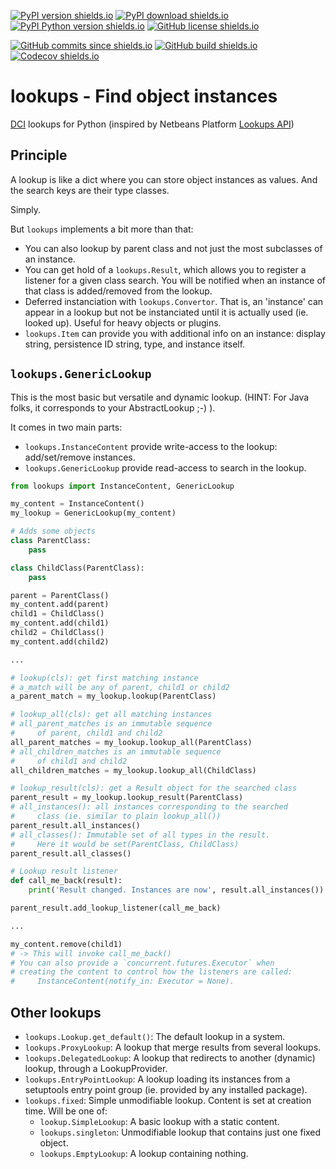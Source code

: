 [![PyPI version shields.io](https://img.shields.io/pypi/v/lookups?style=for-the-badge)](https://pypi.python.org/pypi/lookups)
[![PyPI download shields.io](https://img.shields.io/pypi/dm/lookups?style=for-the-badge)](https://pypi.python.org/pypi/lookups)
[![PyPI Python version shields.io](https://img.shields.io/pypi/pyversions/lookups?style=for-the-badge)](https://pypi.python.org/pypi/lookups)
[![GitHub license shields.io](https://img.shields.io/github/license/AxelVoitier/lookups?style=for-the-badge)](https://github.com/AxelVoitier/lookups/blob/master/LICENSE)

[![GitHub commits since shields.io](https://img.shields.io/github/commits-since/AxelVoitier/lookups/0.2.0?style=for-the-badge)](https://github.com/AxelVoitier/lookups/commits/master)
[![GitHub build shields.io](https://img.shields.io/github/workflow/status/AxelVoitier/lookups/Python%20package?style=for-the-badge)](https://github.com/AxelVoitier/lookups/actions)
[![Codecov shields.io](https://img.shields.io/codecov/c/gh/AxelVoitier/lookups?style=for-the-badge)](https://codecov.io/gh/AxelVoitier/lookups)

# lookups - Find object instances

[DCI](https://en.wikipedia.org/wiki/Data,_context_and_interaction) lookups for Python (inspired by Netbeans Platform [Lookups API](http://wiki.netbeans.org/DevFaqLookup))

## Principle

A lookup is like a dict where you can store object instances as values. And the search keys are their type classes.

Simply.

But `lookups` implements a bit more than that:
* You can also lookup by parent class and not just the most subclasses of an instance.
* You can get hold of a `lookups.Result`, which allows you to register a listener for a given class search. You will be notified when an instance of that class is added/removed from the lookup.
* Deferred instanciation with `lookups.Convertor`. That is, an 'instance' can appear in a lookup but not be instanciated until it is actually used (ie. looked up). Useful for heavy objects or plugins.
* `lookups.Item` can provide you with additional info on an instance: display string, persistence ID string, type, and instance itself.

## `lookups.GenericLookup`

This is the most basic but versatile and dynamic lookup. (HINT: For Java folks, it corresponds to your AbstractLookup ;-) ).

It comes in two main parts:
- `lookups.InstanceContent` provide write-access to the lookup: add/set/remove instances.
- `lookups.GenericLookup` provide read-access to search in the lookup.

```python
from lookups import InstanceContent, GenericLookup

my_content = InstanceContent()
my_lookup = GenericLookup(my_content)

# Adds some objects
class ParentClass:
    pass

class ChildClass(ParentClass):
    pass

parent = ParentClass()
my_content.add(parent)
child1 = ChildClass()
my_content.add(child1)
child2 = ChildClass()
my_content.add(child2)

...

# lookup(cls): get first matching instance
# a_match will be any of parent, child1 or child2
a_parent_match = my_lookup.lookup(ParentClass)

# lookup_all(cls): get all matching instances
# all_parent_matches is an immutable sequence
#     of parent, child1 and child2
all_parent_matches = my_lookup.lookup_all(ParentClass)
# all_children_matches is an immutable sequence
#     of child1 and child2
all_children_matches = my_lookup.lookup_all(ChildClass)

# lookup_result(cls): get a Result object for the searched class
parent_result = my_lookup.lookup_result(ParentClass)
# all_instances(): all instances corresponding to the searched
#     class (ie. similar to plain lookup_all())
parent_result.all_instances()
# all_classes(): Immutable set of all types in the result.
#     Here it would be set(ParentClass, ChildClass)
parent_result.all_classes()

# Lookup result listener
def call_me_back(result):
    print('Result changed. Instances are now', result.all_instances())

parent_result.add_lookup_listener(call_me_back)

...

my_content.remove(child1)
# -> This will invoke call_me_back()
# You can also provide a `concurrent.futures.Executor` when
# creating the content to control how the listeners are called:
#     InstanceContent(notify_in: Executor = None).
```

## Other lookups

* `lookups.Lookup.get_default()`: The default lookup in a system.
* `lookups.ProxyLookup`: A lookup that merge results from several lookups.
* `lookups.DelegatedLookup`: A lookup that redirects to another (dynamic) lookup, through a LookupProvider.
* `lookups.EntryPointLookup`: A lookup loading its instances from a setuptools entry point group (ie. provided by any installed package).
* `lookups.fixed`: Simple unmodifiable lookup. Content is set at creation time. Will be one of:
    * `lookup.SimpleLookup`: A basic lookup with a static content.
    * `lookups.singleton`: Unmodifiable lookup that contains just one fixed object.
    * `lookups.EmptyLookup`: A lookup containing nothing.
